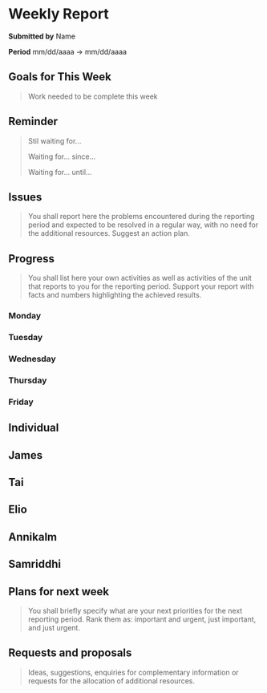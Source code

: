 Weekly Report
=============

**Submitted by** Name

**Period** mm/dd/aaaa → mm/dd/aaaa

Goals for This Week
-------

> Work needed to be complete this week

Reminder
--------

> Stil waiting for...
>
> Waiting for... since...
>
> Waiting for... until...

Issues
------

> You shall report here the problems encountered during the reporting period and expected to be resolved in a regular way, with no need for the additional resources. Suggest an action plan.

Progress
----------

> You shall list here your own activities as well as activities of the unit that reports to you for the reporting period. Support your report with facts and numbers highlighting the achieved results.

### Monday

### Tuesday

### Wednesday

### Thursday

### Friday

Individual
-----------
## James

## Tai

## Elio

## Annikalm

## Samriddhi

Plans for next week
-------------------

> You shall briefly specify what are your next priorities for the next reporting period. Rank them as: important and urgent, just important, and just urgent.

Requests and proposals
----------------------

> Ideas, suggestions, enquiries for complementary information or requests for the allocation of additional resources.
